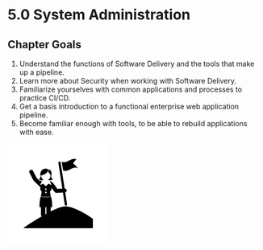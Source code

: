 # 5.0 System Administration

## Chapter Goals
 1. Understand the functions of Software Delivery and the tools that make up a pipeline.
 2. Learn more about Security when working with Software Delivery.
 3. Familiarize yourselves with common applications and processes to practice CI/CD.
 4. Get a basis introduction to a functional enterprise web application pipeline.
 5. Become familiar enough with tools, to be able to rebuild applications with ease.

![](img5/goals.svg ':size=100x100 :class=icon')
